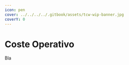 ```yaml
---
icon: pen
cover: ../../../../.gitbook/assets/tcw-wip-banner.jpg
coverY: 0
---
```


# Coste Operativo

Bla
